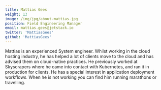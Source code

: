 ```yaml
---
title: Mattias Gees
weight: 13
image: /img/jpg/about-mattias.jpg
position: Field Engineering Manager
email: mattias.gees@jetstack.io
twitter: 'MattiasGees'
github: 'MattiasGees'
---
```


Mattias is an experienced System engineer. Whilst working in the cloud hosting
industry, he has helped a lot of clients move to the cloud and has advised them
on cloud-native practices. He previously worked at Skyscrapers where he came
into contact with Kubernetes, and ran it in production for clients. He has a
special interest in application deployment workflows. When he is not working you
can find him running marathons or travelling.
